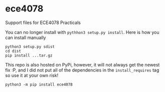 # ece4078
Support files for ECE4078 Practicals

You can no longer install with `pythhon3 setup.py install`. Here is how you can install manually

```
python3 setup.py sdist
cd dist
pip install ...tar.gz
```

This repo is also hosted on PyPi, however, it will not always get the newest fix :P, and I did not put all of the dependencies in the `install_requires` tag so use it at your own risk!
```
python3 -m pip install ece4078
```
